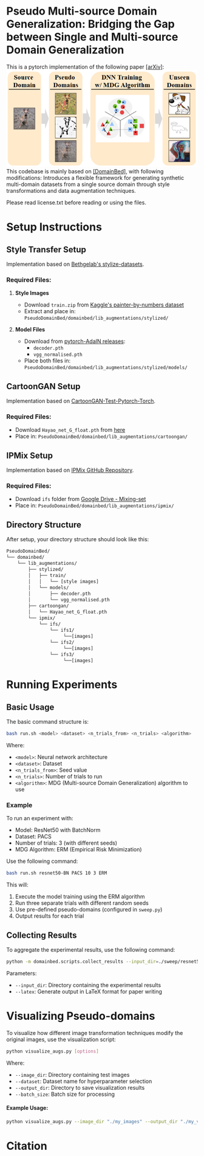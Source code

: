 # Pseudo Multi-source Domain Generalization: Bridging the Gap between Single and Multi-source Domain Generalization
This is a pytorch implementation of the following paper [[arXiv]](https://arxiv.org/abs/???):  
![overview](./image/overview.png)
This codebase is mainly based on [[DomainBed]](https://github.com/facebookresearch/DomainBed), with following modifications:
Introduces a flexible framework for generating synthetic multi-domain datasets from a single source domain through style transformations and data augmentation techniques.

Please read license.txt before reading or using the files.  

# Setup Instructions

## Style Transfer Setup
Implementation based on [Bethgelab's stylize-datasets](https://github.com/bethgelab/stylize-datasets).

### Required Files:
1. **Style Images**
   - Download `train.zip` from [Kaggle's painter-by-numbers dataset](https://www.kaggle.com/c/painter-by-numbers/data?select=train.zip)
   - Extract and place in: `PseudoDomainBed/domainbed/lib_augmentations/stylized/`

2. **Model Files**
   - Download from [pytorch-AdaIN releases](https://github.com/naoto0804/pytorch-AdaIN/releases/tag/v0.0.0):
     - `decoder.pth`
     - `vgg_normalised.pth`
   - Place both files in: `PseudoDomainBed/domainbed/lib_augmentations/stylized/models/`

## CartoonGAN Setup
Implementation based on [CartoonGAN-Test-Pytorch-Torch](https://github.com/Yijunmaverick/CartoonGAN-Test-Pytorch-Torch).

### Required Files:
- Download `Hayao_net_G_float.pth` from [here](http://vllab1.ucmerced.edu/~yli62/CartoonGAN/pytorch_pth/Hayao_net_G_float.pth)
- Place in: `PseudoDomainBed/domainbed/lib_augmentations/cartoongan/`

## IPMix Setup
Implementation based on [IPMix GitHub Repository](https://github.com/hzlsaber/IPMix).

### Required Files:
- Download `ifs` folder from [Google Drive - Mixing-set](https://drive.google.com/drive/folders/1OmCpcqEK5hEGopvwlChlnNmu50HM4yVZ)
- Place in: `PseudoDomainBed/domainbed/lib_augmentations/ipmix/`

## Directory Structure

After setup, your directory structure should look like this:

```
PseudoDomainBed/
└── domainbed/
    └── lib_augmentations/
        ├── stylized/
        │   ├── train/
        │   │   └── [style images]
        │   └── models/
        │       ├── decoder.pth
        │       └── vgg_normalised.pth
        ├── cartoongan/
        │   └── Hayao_net_G_float.pth
        └── ipmix/
            └── ifs/
                └── ifs1/
                     └──[images]
                └── ifs2/
                     └──[images]
                └── ifs3/
                     └──[images]
```


# Running Experiments

## Basic Usage

The basic command structure is:
```bash
bash run.sh <model> <dataset> <n_trials_from> <n_trials> <algorithm>
```

Where:
- `<model>`: Neural network architecture
- `<dataset>`: Dataset
- `<n_trials_from>`: Seed value
- `<n_trials>`: Number of trials to run
- `<algorithm>`: MDG (Multi-source Domain Generalization) algorithm to use

### Example

To run an experiment with:
- Model: ResNet50 with BatchNorm
- Dataset: PACS
- Number of trials: 3 (with different seeds)
- MDG Algorithm: ERM (Empirical Risk Minimization)

Use the following command:
```bash
bash run.sh resnet50-BN PACS 10 3 ERM
```

This will:
1. Execute the model training using the ERM algorithm
2. Run three separate trials with different random seeds
3. Use pre-defined pseudo-domains (configured in `sweep.py`)
4. Output results for each trial

## Collecting Results
To aggregate the experimental results, use the following command:
```bash
python -m domainbed.scripts.collect_results --input_dir=./sweep/resnet50-BN --latex
```

Parameters:
- `--input_dir`: Directory containing the experimental results
- `--latex`: Generate output in LaTeX format for paper writing


# Visualizing Pseudo-domains

To visualize how different image transformation techniques modify the original images, use the visualization script:

```bash
python visualize_augs.py [options]
```

Where:
- `--image_dir`: Directory containing test images 
- `--dataset`: Dataset name for hyperparameter selection 
- `--output_dir`: Directory to save visualization results
- `--batch_size`: Batch size for processing

#### Example Usage:
```bash
python visualize_augs.py --image_dir "./my_images" --output_dir "./my_visualizations" --batch_size 12
```

# Citation

```

```